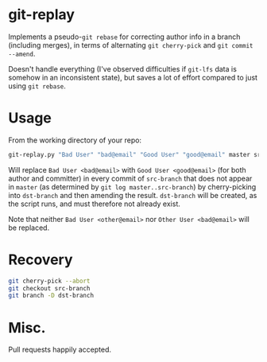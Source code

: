 # git-replay
Implements a pseudo-`git rebase` for correcting author info in a branch (including merges), in terms of alternating `git cherry-pick` and `git commit --amend`.

Doesn't handle everything (I've observed difficulties if `git-lfs` data is somehow in an inconsistent state), but saves a lot of effort compared to just using `git rebase`.

# Usage
From the working directory of your repo:
```bash
git-replay.py "Bad User" "bad@email" "Good User" "good@email" master src-branch dst-branch
```
Will replace `Bad User <bad@email>` with `Good User <good@email>` (for both author and committer) in every commit of `src-branch` that does not appear in `master` (as determined by `git log master..src-branch`) by cherry-picking into `dst-branch` and then amending the result. `dst-branch` will be created, as the script runs, and must therefore not already exist.

Note that neither `Bad User <other@email>` nor `Other User <bad@email>` will be replaced.

# Recovery

```bash
git cherry-pick --abort
git checkout src-branch
git branch -D dst-branch
```

# Misc.
Pull requests happily accepted.

